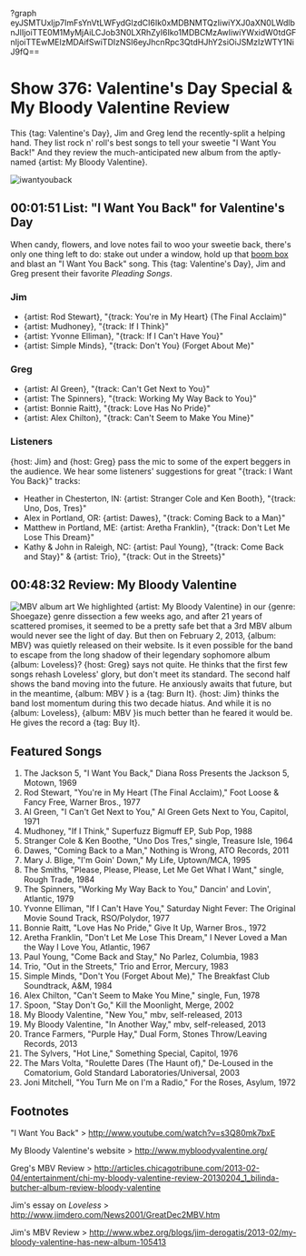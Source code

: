 ?graph eyJSMTUxIjp7ImFsYnVtLWFydGlzdCI6Ik0xMDBNMTQzIiwiYXJ0aXN0LWdlbnJlIjoiTTE0M1MyMjAiLCJob3N0LXRhZyI6Iko1MDBCMzAwIiwiYWxidW0tdGFnIjoiTTEwMEIzMDAifSwiTDIzNSI6eyJhcnRpc3QtdHJhY2siOiJSMzIzWTY1NiJ9fQ==

# Show 376: Valentine's Day Special & My Bloody Valentine Review
This {tag: Valentine's Day}, Jim and Greg lend the recently-split a helping hand. They list rock n' roll's best songs to tell your sweetie "I Want You Back!" And they review the much-anticipated new album from the aptly-named {artist: My Bloody Valentine}.

![iwantyouback](http://static.soundopinions.org/images/2013/iwantyouback.jpg)

## 00:01:51 List: "I Want You Back" for Valentine's Day
When candy, flowers, and love notes fail to woo your sweetie back, there's only one thing left to do: stake out under a window, hold up that [boom box](http://www.youtube.com/watch?v=-j379JbL-xM) and blast an "I Want You Back" song. This {tag: Valentine's Day}, Jim and Greg present their favorite *Pleading Songs*.

### Jim
- {artist: Rod Stewart}, "{track: You're in My Heart} (The Final Acclaim)"
- {artist: Mudhoney}, "{track: If I Think}"
- {artist: Yvonne Elliman}, "{track: If I Can't Have You}"
- {artist: Simple Minds}, "{track: Don't You} (Forget About Me)"

### Greg
- {artist: Al Green}, "{track: Can't Get Next to You}"
- {artist: The Spinners}, "{track: Working My Way Back to You}"
- {artist: Bonnie Raitt}, "{track: Love Has No Pride}"
- {artist: Alex Chilton}, "{track: Can't Seem to Make You Mine}" 

### Listeners
{host: Jim} and {host: Greg} pass the mic to some of the expert beggers in the audience. We hear some listeners' suggestions for great "{track: I Want You Back}" tracks:
                                      
- Heather in Chesterton, IN: 
{artist: Stranger Cole and Ken Booth}, "{track: Uno, Dos, Tres}" 
- Alex in Portland, OR:
{artist: Dawes}, "{track: Coming Back to a Man}"
- Matthew in Portland, ME: 
{artist: Aretha Franklin}, "{track: Don't Let Me Lose This Dream}" 
- Kathy & John in Raleigh, NC: 
{artist: Paul Young}, "{track: Come Back and Stay}" & {artist: Trio}, "{track: Out in the Streets}"

## 00:48:32 Review: My Bloody Valentine
![MBV album art](http://upload.wikimedia.org/wikipedia/en/d/d4/My_Bloody_Valentine_-_MBV.jpg)
We highlighted {artist: My Bloody Valentine} in our {genre: Shoegaze} genre dissection a few weeks ago, and after 21 years of scattered promises, it seemed to be a pretty safe bet that a 3rd MBV album would never see the light of day. But then on February 2, 2013, {album: MBV} was quietly released on their website. Is it even possible for the band to escape from the long shadow of their legendary sophomore album {album: Loveless}? {host: Greg} says not quite. He thinks that the first few songs rehash Loveless' glory, but don't meet its standard. The second half shows the band moving into the future. He anxiously awaits that future, but in the meantime, {album: MBV } is a {tag: Burn It}. {host: Jim} thinks the band lost momentum during this two decade hiatus. And while it is no {album: Loveless}, {album: MBV }is much better than he feared it would be. He gives the record a {tag: Buy It}.

## Featured Songs
1. The Jackson 5, "I Want You Back," Diana Ross Presents the Jackson 5, Motown, 1969
2. Rod Stewart, "You're in My Heart (The Final Acclaim)," Foot Loose & Fancy Free, Warner Bros., 1977
3. Al Green, "I Can't Get Next to You," Al Green Gets Next to You, Capitol, 1971
4. Mudhoney, "If I Think," Superfuzz Bigmuff EP, Sub Pop, 1988
5. Stranger Cole & Ken Boothe, "Uno Dos Tres," single, Treasure Isle, 1964
6. Dawes, "Coming Back to a Man," Nothing is Wrong, ATO Records, 2011
7. Mary J. Blige, "I'm Goin' Down," My Life, Uptown/MCA, 1995
8. The Smiths, "Please, Please, Please, Let Me Get What I Want," single, Rough Trade, 1984
9. The Spinners, "Working My Way Back to You," Dancin' and Lovin', Atlantic, 1979
10. Yvonne Elliman, "If I Can't Have You," Saturday Night Fever: The Original Movie Sound Track, RSO/Polydor, 1977
11. Bonnie Raitt, "Love Has No Pride," Give It Up, Warner Bros., 1972
12. Aretha Franklin, "Don't Let Me Lose This Dream," I Never Loved a Man the Way I Love You, Atlantic, 1967
13. Paul Young, "Come Back and Stay," No Parlez, Columbia, 1983
14. Trio, "Out in the Streets," Trio and Error, Mercury, 1983
15. Simple Minds, "Don't You (Forget About Me)," The Breakfast Club Soundtrack, A&M, 1984
16. Alex Chilton, "Can't Seem to Make You Mine," single, Fun, 1978
17. Spoon, "Stay Don't Go," Kill the Moonlight, Merge, 2002
18. My Bloody Valentine, "New You," mbv, self-released, 2013
19. My Bloody Valentine, "In Another Way," mbv, self-released, 2013
20. Trance Farmers, "Purple Hay," Dual Form, Stones Throw/Leaving Records, 2013
21. The Sylvers, "Hot Line," Something Special, Capitol, 1976
22. The Mars Volta, "Roulette Dares (The Haunt of)," De-Loused in the Comatorium, Gold Standard Laboratories/Universal, 2003
23. Joni Mitchell, "You Turn Me on I'm a Radio," For the Roses, Asylum, 1972

## Footnotes

"I Want You Back" > http://www.youtube.com/watch?v=s3Q80mk7bxE

My Bloody Valentine's website > http://www.mybloodyvalentine.org/

Greg's MBV Review > http://articles.chicagotribune.com/2013-02-04/entertainment/chi-my-bloody-valentine-review-20130204_1_bilinda-butcher-album-review-bloody-valentine

Jim's essay on *Loveless* > http://www.jimdero.com/News2001/GreatDec2MBV.htm

Jim's MBV Review > http://www.wbez.org/blogs/jim-derogatis/2013-02/my-bloody-valentine-has-new-album-105413


